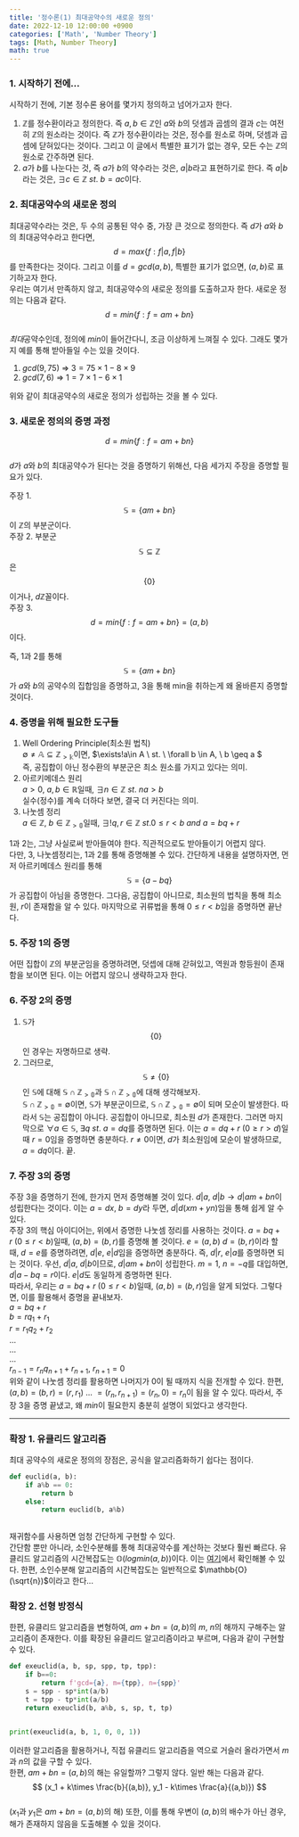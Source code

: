 ```yaml
---
title: '정수론(1) 최대공약수의 새로운 정의'
date: 2022-12-10 12:00:00 +0900
categories: ['Math', 'Number Theory']
tags: [Math, Number Theory]
math: true
---
```


<!-- Mathjax Support -->
<script type="text/javascript" async
  src="https://cdn.mathjax.org/mathjax/latest/MathJax.js?config=TeX-MML-AM_CHTML">
</script>

### 1. 시작하기 전에...
시작하기 전에, 기본 정수론 용어를 몇가지 정의하고 넘어가고자 한다.  
1. $\mathbb{Z}$를 정수환이라고 정의한다. 즉 $a, b\in \mathbb{Z}$인 $a$와 $b$의 덧셈과 곱셈의 결과 $c$는 여전히 $\mathbb{Z}$의 원소라는 것이다. 즉 $\mathbb{Z}$가 정수환이라는 것은, 정수를 원소로 하며, 덧셈과 곱셈에 닫혀있다는 것이다. 그리고 이 글에서 특별한 표기가 없는 경우, 모든 수는 $\mathbb{Z}$의 원소로 간주하면 된다.  
2. $a$가 $b$를 나눈다는 것, 즉 $a$가 $b$의 약수라는 것은, $a|b$라고 표현하기로 한다. 즉 $a|b$라는 것은, $\exists c \in \mathbb{Z} \ st. \ b=ac$이다.

### 2. 최대공약수의 새로운 정의
최대공약수라는 것은, 두 수의 공통된 약수 중, 가장 큰 것으로 정의한다. 즉 $d$가 $a$와 $b$의 최대공약수라고 한다면, $$d=max\{f: f|a,f|b\}$$ 를 만족한다는 것이다. 그리고 이를 $d=gcd(a,b)$, 특별한 표기가 없으면, $(a,b)$로 표기하고자 한다.  
우리는 여기서 만족하지 않고, 최대공약수의 새로운 정의를 도출하고자 한다. 새로운 정의는 다음과 같다.  
$$d=min\{f: f=am+bn\}$$  
*최대*공약수인데, 정의에 *min*이 들어간다니, 조금 이상하게 느껴질 수 있다. 그래도 몇가지 예를 통해 받아들일 수는 있을 것이다.

1. $gcd(9, 75)$ => $3=75\times1-8\times9$
2. $gcd(7, 6)$ => $1=7\times1-6\times1$  

위와 같이 최대공약수의 새로운 정의가 성립하는 것을 볼 수 있다.

### 3. 새로운 정의의 증명 과정
$$d=min\{f: f=am+bn\}$$  
$d$가 $a$와 $b$의 최대공약수가 된다는 것을 증명하기 위해선, 다음 세가지 주장을 증명할 필요가 있다.  

주장 1. $$\mathbb{S}=\{am+bn\}$$이 $\mathbb{Z}$의 부분군이다.  
주장 2. 부분군 $$\mathbb{S}\subseteq\mathbb{Z}$$은 $$\{0\}$$이거나, $d\mathbb{Z}$꼴이다.  
주장 3. $$d=min\{f: f=am+bn\}=(a,b)$$이다. 

즉, 1과 2를 통해 $$\mathbb{S}=\{am+bn\}$$가 $a$와 $b$의 공약수의 집합임을 증명하고, 3을 통해 min을 취하는게 왜 올바른지 증명할 것이다.  

### 4. 증명을 위해 필요한 도구들
1. Well Ordering Principle(최소원 법칙)  
	$\emptyset\ne\mathbb{A}\subseteq\mathbb{Z_{>k}}$이면, $\exists!a\in A \ st. \ \forall b \in A, \ b \geq a $  
    즉, 공집합이 아닌 정수환의 부분군은 최소 원소를 가지고 있다는 의미.
2. 아르키메데스 원리  
	$a>0, \ a,b\in \mathbb{R}$일때, $\exists n\in\mathbb{Z} \ st. \ na>b$  
    실수(정수)를 계속 더하다 보면, 결국 더 커진다는 의미.
3. 나눗셈 정리  
	$a\in\mathbb{Z}, \ b\in\mathbb{Z_{>0}}$일때, $\exists!q,r\in\mathbb{Z} \ st. 0\leq r \lt b \ and \ a=bq + r$  

1과 2는, 그냥 사실로써 받아들여야 한다. 직관적으로도 받아들이기 어렵지 않다.  
다만, 3, 나눗셈정리는, 1과 2를 통해 증명해볼 수 있다. 간단하게 내용을 설명하자면, 먼저 아르키메데스 원리를 통해 $$\mathbb{S}=\{a-bq\}$$가 공집합이 아님을 증명한다. 그다음, 공집합이 아니므로, 최소원의 법칙을 통해 최소원, $r$이 존재함을 알 수 있다. 마지막으로 귀류법을 통해 $0\leq r \lt b$임을 증명하면 끝난다.  

### 5. 주장 1의 증명
어떤 집합이 $\mathbb{Z}$의 부분군임을 증명하려면, 덧셉에 대해 갇혀있고, 역원과 항등원이 존재함을 보이면 된다. 이는 어렵지 않으니 생략하고자 한다.  

### 6. 주장 2의 증명
1. $\mathbb{S}$가 $$\{0\}$$인 경우는 자명하므로 생략.
2. 그러므로, $$\mathbb{S}\neq\{0\}$$인 $\mathbb{S}$에 대해 $\mathbb{S}\cap \mathbb{Z_{>0}}$과 $\mathbb{S}\cap \mathbb{Z_{>0}}$에 대해 생각해보자.  
	$\mathbb{S}\cap \mathbb{Z_{>0}}=\emptyset$이면, $\mathbb{S}$가 부분군이므로, $\mathbb{S}\cap \mathbb{Z_{>0}}=\emptyset$이 되며 모순이 발생한다. 따라서 $\mathbb{S}$는 공집합이 아니다. 공집합이 아니므로, 최소원 $d$가 존재한다. 그러면 마지막으로 $\forall a\in \mathbb{S}, \ \exists q \ st. \ a=dq$를 증명하면 된다. 이는 $a=dq+r \ (0 \geq r \gt d)$일때 $r=0$임을 증명하면 충분하다. $r\neq0$이면, $d$가 최소원임에 모순이 발생하므로, $a=dq$이다. 끝.

### 7. 주장 3의 증명
주장 3을 증명하기 전에, 한가지 먼저 증명해볼 것이 있다. $d|a, \ d|b \to d|am+bn$이 성립한다는 것이다. 이는 $a=dx, \ b=dy$라 두면, $d|d(xm+yn)$임을 통해 쉽게 알 수 있다.  
주장 3의 핵심 아이디어는, 위에서 증명한 나눗셈 정리를 사용하는 것이다. $a=bq + r \ (0\leq r \lt b)$일때, $(a,b)=(b,r)$를 증명해 볼 것이다. $e=(a,b)$ $d=(b,r)$이라 할 때, $d=e$를 증명하려면, $d|e$, $e|d$임을 증명하면 충분하다. 즉, $d|r$, $e|a$를 증명하면 되는 것이다. 우선, $d|a$, $d|b$이므로, $d|am+bn$이 성립한다. $m=1$, $n=-q$를 대입하면, $d|a-bq=r$이다. $e|d$도 동일하게 증명하면 된다.  
따라서, 우리는  $a=bq + r \ (0\leq r \lt b)$일때, $(a,b)=(b,r)$임을 알게 되었다. 그렇다면, 이를 활용해서 증명을 끝내보자.  
$a=bq+r$  
$b=rq_1+r_1$  
$r=r_1q_2+r_2$  
...  
...  
...  
$r_{n-1}=r_nq_{n+1}+r_{n+1}$, $r_{n+1}=0$  
위와 같이 나눗셈 정리를 활용하면 나머지가 $0$이 될 때까지 식을 전개할 수 있다. 한편,  
$(a,b)=(b,r)=(r,r_1) \ ... \ = (r_n,r_{n+1})=(r_n,0)=r_n$이 됨을 알 수 있다. 따라서, 주장 3을 증명 끝냈고, 왜 *min*이 필요한지 충분히 설명이 되었다고 생각한다.

---

### 확장 1. 유클리드 알고리즘
최대 공약수의 새로운 정의의 장점은, 공식을 알고리즘화하기 쉽다는 점이다.  
``` py
def euclid(a, b):
    if a%b == 0:
        return b
    else:
        return euclid(b, a%b)
        
```  
재귀함수를 사용하면 엄청 간단하게 구현할 수 있다.  
간단함 뿐만 아니라, 소인수분해를 통해 최대공약수를 계산하는 것보다 훨씬 빠르다. 유클리드 알고리즘의 시간복잡도는 $\mathbb{O}(log{min(a,b)})$이다. 이는 [여기](https://www.geeksforgeeks.org/time-complexity-of-euclidean-algorithm/)에서 확인해볼 수 있다. 한편, 소인수분해 알고리즘의 시간복잡도는 일반적으로 $\mathbb{O}(\sqrt{n})$이라고 한다...   

### 확장 2. 선형 방정식
한편, 유클리드 알고리즘을 변형하여, $am+bn=(a,b)$의 $m$, $n$의 해까지 구해주는 알고리즘이 존재한다. 이를 확장된 유클리드 알고리즘이라고 부르며, 다음과 같이 구현할 수 있다. 
``` py
def exeuclid(a, b, sp, spp, tp, tpp):
    if b==0:
        return f'gcd={a}, m={tpp}, n={spp}'
    s = spp - sp*int(a/b)
    t = tpp - tp*int(a/b)
    return exeuclid(b, a%b, s, sp, t, tp)


print(exeuclid(a, b, 1, 0, 0, 1))
``` 
이러한 알고리즘을 활용하거나, 직접 유클리드 알고리즘을 역으로 거슬러 올라가면서 $m$과 $n$의 값을 구할 수 있다.  
한편, $am+bn=(a,b)$의 해는 유일할까? 그렇지 않다. 일반 해는 다음과 같다. 
$$
(x_1 + k\times \frac{b}{(a,b)}, y_1 - k\times \frac{a}{(a,b)})
$$  
($x_1$과 $y_1$은 $am+bn=(a,b)$의 해)
또한, 이를 통해 우변이 $(a, b)$의 배수가 아닌 경우, 해가 존재하지 않음을 도출해볼 수 있을 것이다.  